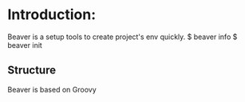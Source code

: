 # Introduction:

Beaver is a setup tools to create project's env quickly.
    $ beaver info
    $ beaver init

## Structure

Beaver is based on Groovy

